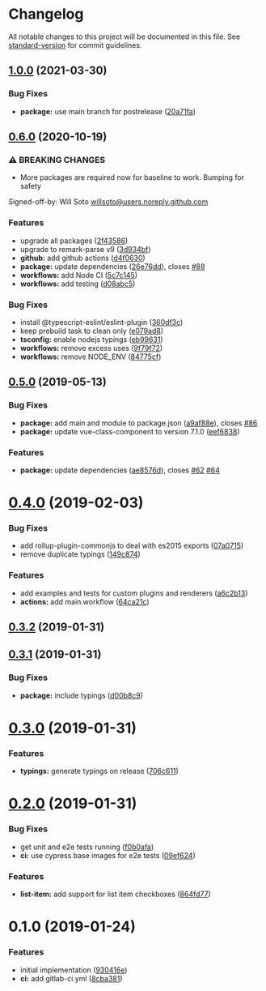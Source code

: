 # Changelog

All notable changes to this project will be documented in this file. See [standard-version](https://github.com/conventional-changelog/standard-version) for commit guidelines.

## [1.0.0](https://github.com/willsoto/vue-remark/compare/v0.6.0...v1.0.0) (2021-03-30)


### Bug Fixes

* **package:** use main branch for postrelease ([20a71fa](https://github.com/willsoto/vue-remark/commit/20a71fad1ce5d13d773fd5739a614983a6002017))

## [0.6.0](https://github.com/willsoto/vue-remark/compare/v0.5.0...v0.6.0) (2020-10-19)


### ⚠ BREAKING CHANGES

* More packages are required now for baseline to work. Bumping for safety

Signed-off-by: Will Soto <willsoto@users.noreply.github.com>

### Features

* upgrade all packages ([2f43586](https://github.com/willsoto/vue-remark/commit/2f435867b0b13313bf7998ad21359096790dafb4))
* upgrade to remark-parse v9 ([3d934bf](https://github.com/willsoto/vue-remark/commit/3d934bf3d1b01d3b4dcda9eb3aacd830fa99d5c3))
* **github:** add github actions ([d4f0630](https://github.com/willsoto/vue-remark/commit/d4f06305c27a769a78c4b3a53281a66b5e10f336))
* **package:** update dependencies ([26e76dd](https://github.com/willsoto/vue-remark/commit/26e76ddeae7f433fb99ded19f51e9d7d628d5625)), closes [#88](https://github.com/willsoto/vue-remark/issues/88)
* **workflows:** add Node CI ([5c7c145](https://github.com/willsoto/vue-remark/commit/5c7c145ecd36a281015a0c996886444b157af271))
* **workflows:** add testing ([d08abc5](https://github.com/willsoto/vue-remark/commit/d08abc562d4af8605eeb63ba0bb148ed86637ab5))


### Bug Fixes

* install @typescript-eslint/eslint-plugin ([360df3c](https://github.com/willsoto/vue-remark/commit/360df3ccbdd463544bc7b69870b8d7431f4492c0))
* keep prebuild task to clean only ([e079ad8](https://github.com/willsoto/vue-remark/commit/e079ad88970246d2429f9b957a2c01ce0ff6ce2c))
* **tsconfig:** enable nodejs typings ([eb99631](https://github.com/willsoto/vue-remark/commit/eb9963190e9db9e7e3238098cc59fedd8fb8b696))
* **workflows:** remove excess uses ([9f79f72](https://github.com/willsoto/vue-remark/commit/9f79f72c45f8c3e5cf6c4b6369281f0bc5a9a9e0))
* **workflows:** remove NODE_ENV ([84775cf](https://github.com/willsoto/vue-remark/commit/84775cfb23cf2b34ffeaad8c910a94ceb20a0c97))

## [0.5.0](https://github.com/willsoto/vue-remark/compare/v0.4.0...v0.5.0) (2019-05-13)


### Bug Fixes

* **package:** add main and module to package.json ([a9af88e](https://github.com/willsoto/vue-remark/commit/a9af88e)), closes [#86](https://github.com/willsoto/vue-remark/issues/86)
* **package:** update vue-class-component to version 7.1.0 ([eef6838](https://github.com/willsoto/vue-remark/commit/eef6838))


### Features

* **package:** update dependencies ([ae8576d](https://github.com/willsoto/vue-remark/commit/ae8576d)), closes [#62](https://github.com/willsoto/vue-remark/issues/62) [#64](https://github.com/willsoto/vue-remark/issues/64)



<a name="0.4.0"></a>
# [0.4.0](https://github.com/willsoto/vue-remark/compare/v0.3.2...v0.4.0) (2019-02-03)


### Bug Fixes

* add rollup-plugin-commonjs to deal with es2015 exports ([07a0715](https://github.com/willsoto/vue-remark/commit/07a0715))
* remove duplicate typings ([149c874](https://github.com/willsoto/vue-remark/commit/149c874))


### Features

* add examples and tests for custom plugins and renderers ([a6c2b13](https://github.com/willsoto/vue-remark/commit/a6c2b13))
* **actions:** add main.workflow ([64ca21c](https://github.com/willsoto/vue-remark/commit/64ca21c))



<a name="0.3.2"></a>
## [0.3.2](https://github.com/willsoto/vue-remark/compare/v0.3.1...v0.3.2) (2019-01-31)



<a name="0.3.1"></a>
## [0.3.1](https://github.com/willsoto/vue-remark/compare/v0.3.0...v0.3.1) (2019-01-31)


### Bug Fixes

* **package:** include typings ([d00b8c9](https://github.com/willsoto/vue-remark/commit/d00b8c9))



<a name="0.3.0"></a>
# [0.3.0](https://github.com/willsoto/vue-remark/compare/v0.2.0...v0.3.0) (2019-01-31)


### Features

* **typings:** generate typings on release ([706c611](https://github.com/willsoto/vue-remark/commit/706c611))



<a name="0.2.0"></a>
# [0.2.0](https://github.com/willsoto/vue-remark/compare/v0.1.0...v0.2.0) (2019-01-31)


### Bug Fixes

* get unit and e2e tests running ([f0b0afa](https://github.com/willsoto/vue-remark/commit/f0b0afa))
* **ci:** use cypress base images for e2e tests ([09ef624](https://github.com/willsoto/vue-remark/commit/09ef624))


### Features

* **list-item:** add support for list item checkboxes ([864fd77](https://github.com/willsoto/vue-remark/commit/864fd77))



<a name="0.1.0"></a>
# 0.1.0 (2019-01-24)


### Features

* initial implementation ([930416e](https://github.com/willsoto/vue-remark/commit/930416e))
* **ci:** add gitlab-ci.yml ([8cba381](https://github.com/willsoto/vue-remark/commit/8cba381))
